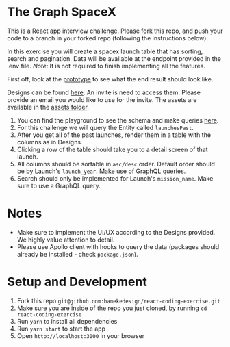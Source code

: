 # The Graph SpaceX

This is a React app interview challenge. Please fork this repo, and push your code to a branch in your forked repo (following the instructions below).

In this exercise you will create a spacex launch table that has sorting, search and pagination. Data will be available at the endpoint provided in the .env file. _Note_: It is not required to finish implementing all the features.

First off, look at the [prototype](https://xd.adobe.com/view/ce0869f5-92d2-45f6-8ac4-774275ee78e0-9b5b/?fullscreen) to see what the end result should look like.

Designs can be found [here](https://zpl.io/VqzRXd6). An invite is need to access them. Please provide an email you would like to use for the invite.
The assets are available in the [assets folder](assets).

1. You can find the playground to see the schema and make queries [here](https://api.spacex.land/graphql/).
2. For this challenge we will query the Entity called `launchesPast`.
3. After you get all of the past launches, render them in a table with the columns as in Designs.
4. Clicking a row of the table should take you to a detail screen of that launch.
5. All columns should be sortable in `asc/desc` order. Default order should be by Launch's `launch_year`. Make use of GraphQL queries.
6. Search should only be implemented for Launch's `mission_name`. Make sure to use a GraphQL query.

# Notes

- Make sure to implement the UI/UX according to the Designs provided. We highly value attention to detail.
- Please use Apollo client with hooks to query the data (packages should already be installed - check `package.json`).

# Setup and Development

1. Fork this repo `git@github.com:hanekedesign/react-coding-exercise.git`
2. Make sure you are inside of the repo you just cloned, by running `cd react-coding-exercise`
3. Run `yarn` to install all dependencies
4. Run `yarn start` to start the app
5. Open `http://localhost:3000` in your browser
